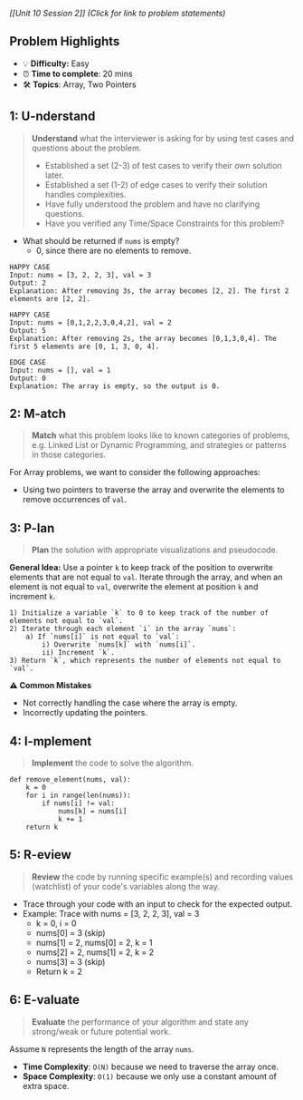 *[[Unit 10 Session 2]] (Click for link to problem statements)*

## Problem Highlights

* 💡 **Difficulty:** Easy
* ⏰ **Time to complete**: 20 mins
* 🛠️ **Topics**: Array, Two Pointers
    
## 1: U-nderstand
 
> **Understand** what the interviewer is asking for by using test cases and questions about the problem.
> - Established a set (2-3) of test cases to verify their own solution later.
> - Established a set (1-2) of edge cases to verify their solution handles complexities.
> - Have fully understood the problem and have no clarifying questions.
> - Have you verified any Time/Space Constraints for this problem?

- What should be returned if `nums` is empty?
    - 0, since there are no elements to remove.

```
HAPPY CASE
Input: nums = [3, 2, 2, 3], val = 3
Output: 2
Explanation: After removing 3s, the array becomes [2, 2]. The first 2 elements are [2, 2].

HAPPY CASE
Input: nums = [0,1,2,2,3,0,4,2], val = 2
Output: 5
Explanation: After removing 2s, the array becomes [0,1,3,0,4]. The first 5 elements are [0, 1, 3, 0, 4].

EDGE CASE
Input: nums = [], val = 1
Output: 0
Explanation: The array is empty, so the output is 0.
```
    
## 2: M-atch

> **Match** what this problem looks like to known categories of problems, e.g. Linked List or Dynamic Programming, and strategies or patterns in those categories.

For Array problems, we want to consider the following approaches:

- Using two pointers to traverse the array and overwrite the elements to remove occurrences of `val`.

## 3: P-lan

> **Plan** the solution with appropriate visualizations and pseudocode.

**General Idea:** Use a pointer `k` to keep track of the position to overwrite elements that are not equal to `val`. Iterate through the array, and when an element is not equal to `val`, overwrite the element at position `k` and increment `k`.

```
1) Initialize a variable `k` to 0 to keep track of the number of elements not equal to `val`.
2) Iterate through each element `i` in the array `nums`:
    a) If `nums[i]` is not equal to `val`:
        i) Overwrite `nums[k]` with `nums[i]`.
        ii) Increment `k`.
3) Return `k`, which represents the number of elements not equal to `val`.
```

**⚠️ Common Mistakes**

- Not correctly handling the case where the array is empty.
- Incorrectly updating the pointers.

## 4: I-mplement

> **Implement** the code to solve the algorithm.

```
def remove_element(nums, val):
    k = 0
    for i in range(len(nums)):
        if nums[i] != val:
            nums[k] = nums[i]
            k += 1
    return k
```
 
## 5: R-eview

> **Review** the code by running specific example(s) and recording values (watchlist) of your code's variables along the way.

- Trace through your code with an input to check for the expected output.
- Example: Trace with nums = [3, 2, 2, 3], val = 3
    - k = 0, i = 0
    - nums[0] = 3 (skip)
    - nums[1] = 2, nums[0] = 2, k = 1
    - nums[2] = 2, nums[1] = 2, k = 2
    - nums[3] = 3 (skip)
    - Return k = 2

## 6: E-valuate

> **Evaluate** the performance of your algorithm and state any strong/weak or future potential work.

Assume `N` represents the length of the array `nums`.

* **Time Complexity**: `O(N)` because we need to traverse the array once.
* **Space Complexity**: `O(1)` because we only use a constant amount of extra space.